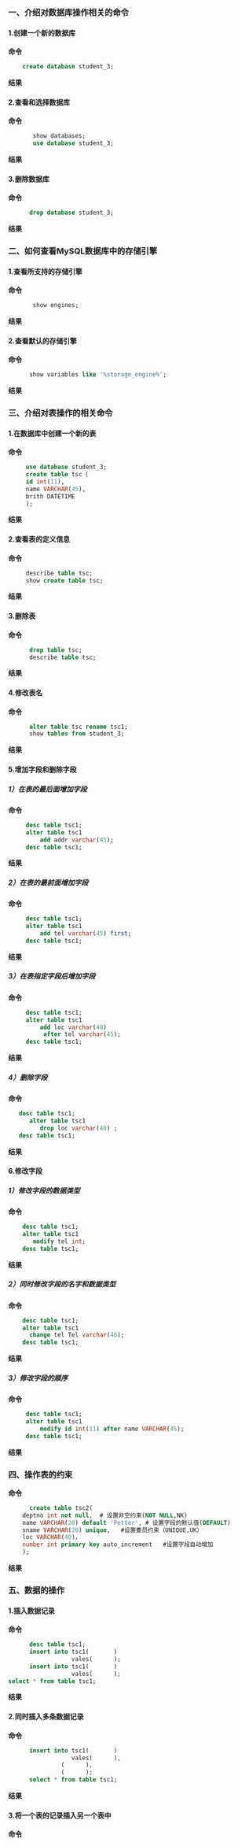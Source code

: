 ### 一、介绍对数据库操作相关的命令
#### 1.创建一个新的数据库

**命令**

```sql
	create database student_3;   
```

**结果**


#### 2.查看和选择数据库

**命令**
```sql
       show databases;
       use database student_3;
```

**结果**


#### 3.删除数据库

**命令**
```sql
      drop database student_3;
```

**结果**


### 二、如何查看MySQL数据库中的存储引擎
#### 1.查看所支持的存储引擎

**命令**
```sql
       show engines;
```

**结果**


#### 2.查看默认的存储引擎

**命令**
```sql
      show variables like '%storage_engine%';
```

**结果**


### 三、介绍对表操作的相关命令
#### 1.在数据库中创建一个新的表

**命令**
```sql
     use database student_3;
     create table tsc（
     id int(11),
     name VARCHAR(45),
     brith DATETIME
     );
```

**结果**


#### 2.查看表的定义信息

**命令**
```sql
     describe table tsc;
     show create table tsc;
```

**结果**


#### 3.删除表

**命令**
```sql
      drop table tsc;
      describe table tsc;
```

**结果**


#### 4.修改表名

**命令**
```sql
      alter table tsc rename tsc1;
      show tables from student_3;
```

**结果**


#### 5.增加字段和删除字段
##### 1）在表的最后面增加字段

**命令**
```sql
     desc table tsc1;
     alter table tsc1
         add addr varchar(45);
     desc table tsc1;
```

**结果**


##### 2）在表的最前面增加字段

**命令**
```sql
     desc table tsc1;
     alter table tsc1
         add tel varchar(45) first;
     desc table tsc1;
```
 
 **结果**
 
 
##### 3）在表指定字段后增加字段

**命令**
```sql
     desc table tsc1;
     alter table tsc1
         add loc varchar(40) 
	      after tel varchar(45);
     desc table tsc1;
```

**结果**


##### 4）删除字段

**命令**
```sql
   desc table tsc1;   
      alter table tsc1
         drop loc varchar(40) ;
   desc table tsc1;
```

**结果**


#### 6.修改字段
##### 1）修改字段的数据类型

**命令**
```sql
    desc table tsc1;
    alter table tsc1
       modify tel int;
    desc table tsc1;
```

**结果**


##### 2）同时修改字段的名字和数据类型

**命令**
```sql
    desc table tsc1;
    alter table tsc1
      change tel Tel varchar(40);
    desc table tsc1;
```

**结果**


##### 3）修改字段的顺序

**命令**
```sql
     desc table tsc1;
     alter table tsc1
         modify id int(11) after name VARCHAR(45);
     desc table tsc1;
```

**结果**


### 四、操作表的约束

**命令**
```sql
      create table tsc2(
 	deptno int not null,  # 设置非空约束(NOT NULL,NK)
	name VARCHAR(20) default 'Petter', # 设置字段的默认值(DEFAULT)
	xname VARCHAR(20) unique,	#设置委员约束（UNIQUE,UK）
	loc VARCHAR(40)， 
	number int primary key auto_increment	#设置字段自动增加
	); 
```

**结果**


### 五、数据的操作
#### 1.插入数据记录

**命令**
```sql
      desc table tsc1;
      insert into tsc1(       )
                  vales(      );
      insert into tsc1(       )
                  vales(      );
select * from table tsc1;
```

**结果**


#### 2.同时插入多条数据记录

**命令**
```sql
      insert into tsc1(       )
                  vales(      ),
		       (      ),
		       (      );
      select * from table tsc1;
```

**结果**


#### 3.将一个表的记录插入另一个表中

**命令**
```sql
      
